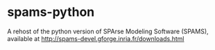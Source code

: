 spams-python
============

A rehost of the python version of SPArse Modeling Software (SPAMS), available at http://spams-devel.gforge.inria.fr/downloads.html
